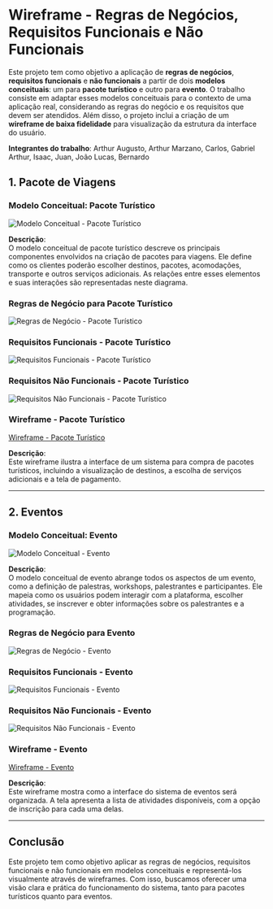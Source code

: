 # Wireframe - Regras de Negócios, Requisitos Funcionais e Não Funcionais

Este projeto tem como objetivo a aplicação de **regras de negócios**, **requisitos funcionais** e **não funcionais** a partir de dois **modelos conceituais**: um para **pacote turístico** e outro para **evento**. O trabalho consiste em adaptar esses modelos conceituais para o contexto de uma aplicação real, considerando as regras do negócio e os requisitos que devem ser atendidos. Além disso, o projeto inclui a criação de um **wireframe de baixa fidelidade** para visualização da estrutura da interface do usuário.

**Integrantes do trabalho**: Arthur Augusto, Arthur Marzano, Carlos, Gabriel Arthur, Isaac, Juan, João Lucas, Bernardo 

## 1. Pacote de Viagens

### Modelo Conceitual: Pacote Turístico

![Modelo Conceitual - Pacote Turístico](https://github.com/Maarzano/C-digos-C---Curso/blob/845cdfc046418e73bc174a72fc1e201e32dfe684/Trabalhos/Trabalho%20Wireframe%20-Regras%20de%20Ne%C3%B3cios,%20Requisitos%20Funcionais%20e%20N%C3%A3o%20Funcionais/imagens/modelo%20conceitual%20pacote%20tur%C3%ADstico.png)

**Descrição**:  
O modelo conceitual de pacote turístico descreve os principais componentes envolvidos na criação de pacotes para viagens. Ele define como os clientes poderão escolher destinos, pacotes, acomodações, transporte e outros serviços adicionais. As relações entre esses elementos e suas interações são representadas neste diagrama.

### Regras de Negócio para Pacote Turístico

![Regras de Negócio - Pacote Turístico](https://github.com/Maarzano/C-digos-C---Curso/blob/main/Trabalhos/Trabalho%20Wireframe%20-Regras%20de%20Ne%C3%B3cios,%20Requisitos%20Funcionais%20e%20N%C3%A3o%20Funcionais/imagens/regra%20de%20neg%C3%B3cios%20pacote.png?raw=true)

### Requisitos Funcionais - Pacote Turístico

![Requisitos Funcionais - Pacote Turístico](https://github.com/Maarzano/C-digos-C---Curso/blob/main/Trabalhos/Trabalho%20Wireframe%20-Regras%20de%20Ne%C3%B3cios,%20Requisitos%20Funcionais%20e%20N%C3%A3o%20Funcionais/imagens/requisitos%20funcionais%20pacote%20turismo.png?raw=true)

### Requisitos Não Funcionais - Pacote Turístico

![Requisitos Não Funcionais - Pacote Turístico](https://github.com/Maarzano/C-digos-C---Curso/blob/main/Trabalhos/Trabalho%20Wireframe%20-Regras%20de%20Ne%C3%B3cios,%20Requisitos%20Funcionais%20e%20N%C3%A3o%20Funcionais/imagens/requisitos%20n%C3%A3o%20funcionais%20pacote%20turismo.png?raw=true)

### Wireframe - Pacote Turístico

[Wireframe - Pacote Turístico](https://www.figma.com/proto/vXnHEqS2Wq1kIrxuHKs3Ir/WireFrame-Pacote-Tur%C3%ADstico?node-id=13-49&node-type=frame&t=fLhMbtrXBpHkbfBY-1&scaling=min-zoom&content-scaling=fixed&page-id=0%3A1&starting-point-node-id=14%3A51)

**Descrição**:  
Este wireframe ilustra a interface de um sistema para compra de pacotes turísticos, incluindo a visualização de destinos, a escolha de serviços adicionais e a tela de pagamento.

---

## 2. Eventos

### Modelo Conceitual: Evento

![Modelo Conceitual - Evento](https://github.com/Maarzano/C-digos-C---Curso/blob/main/Trabalhos/Trabalho%20Wireframe%20-Regras%20de%20Ne%C3%B3cios,%20Requisitos%20Funcionais%20e%20N%C3%A3o%20Funcionais/imagens/modelo%20conceitual%20eventos.png)

**Descrição**:  
O modelo conceitual de evento abrange todos os aspectos de um evento, como a definição de palestras, workshops, palestrantes e participantes. Ele mapeia como os usuários podem interagir com a plataforma, escolher atividades, se inscrever e obter informações sobre os palestrantes e a programação.

### Regras de Negócio para Evento

![Regras de Negócio - Evento](https://github.com/Maarzano/C-digos-C---Curso/blob/main/Trabalhos/Trabalho%20Wireframe%20-Regras%20de%20Ne%C3%B3cios,%20Requisitos%20Funcionais%20e%20N%C3%A3o%20Funcionais/imagens/regra%20de%20neg%C3%B3cios%20evento.png?raw=true)

### Requisitos Funcionais - Evento

![Requisitos Funcionais - Evento](https://github.com/Maarzano/C-digos-C---Curso/blob/main/Trabalhos/Trabalho%20Wireframe%20-Regras%20de%20Ne%C3%B3cios,%20Requisitos%20Funcionais%20e%20N%C3%A3o%20Funcionais/imagens/requisito%20funconal%20evento.png?raw=true)

### Requisitos Não Funcionais - Evento

![Requisitos Não Funcionais - Evento](https://github.com/Maarzano/C-digos-C---Curso/blob/main/Trabalhos/Trabalho%20Wireframe%20-Regras%20de%20Ne%C3%B3cios,%20Requisitos%20Funcionais%20e%20N%C3%A3o%20Funcionais/imagens/requisitos%20n%C3%A3o%20funcionais%20evento.png?raw=true)

### Wireframe - Evento

[Wireframe - Evento](https://www.figma.com/proto/anVR9sZMYKRZNOz3zK6oGh/WireFrame-Eventos?node-id=12-246&starting-point-node-id=12%3A246&t=Q3uqHOmyFbGdQ7jM-1)

**Descrição**:  
Este wireframe mostra como a interface do sistema de eventos será organizada. A tela apresenta a lista de atividades disponíveis, com a opção de inscrição para cada uma delas.

---

## Conclusão

Este projeto tem como objetivo aplicar as regras de negócios, requisitos funcionais e não funcionais em modelos conceituais e representá-los visualmente através de wireframes. Com isso, buscamos oferecer uma visão clara e prática do funcionamento do sistema, tanto para pacotes turísticos quanto para eventos.

